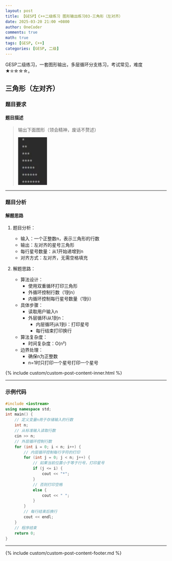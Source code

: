 ```yaml
---
layout: post
title: 【GESP】C++二级练习 图形输出练习03-三角形（左对齐）
date: 2025-03-20 21:00 +0800
author: OneCoder
comments: true
math: true
tags: [GESP, C++]
categories: [GESP, 二级]
---
```

GESP二级练习，一套图形输出，多层循环分支练习，考试常见，难度★✮☆☆☆。

<!--more-->

## 三角形（左对齐）

### 题目要求

#### 题目描述

>输出下面图形（领会精神，废话不赘述）
>
>![X-OneCoder](/images/post/gesp/2/03_tri_left.jpg)

---

### 题目分析

#### 解题思路

1. 题目分析：
   - 输入：一个正整数n，表示三角形的行数
   - 输出：左对齐的星号三角形
   - 每行星号数量：从1开始递增到n
   - 对齐方式：左对齐，无需空格填充

2. 解题思路：
   - 算法设计：
     - 使用双重循环打印三角形
     - 外循环控制行数（1到n）
     - 内循环控制每行星号数量（1到i）
   - 具体步骤：
     - 读取用户输入n
     - 外层循环i从1到n：
       - 内层循环j从1到i：打印星号
       - 每行结束打印换行
   - 算法复杂度：
     - 时间复杂度：O(n²)
   - 边界处理：
     - 确保n为正整数
     - n=1时只打印一个星号打印一个星号

{% include custom/custom-post-content-inner.html %}

---

### 示例代码

```cpp
#include <iostream>
using namespace std;
int main() {
    // 定义变量n用于存储输入的行数
    int n;
    // 从标准输入读取行数
    cin >> n;
    // 外层循环控制行数
    for (int i = 0; i < n; i++) {
        // 内层循环控制每行字符的打印
        for (int j = 0; j < n; j++) {
            // 如果当前位置小于等于行号，打印星号
            if (j <= i) {
                cout << "*";
            } 
            // 否则打印空格
            else {
                cout << " ";
            }
        }
        // 每行结束后换行
        cout << endl;
    }
    // 程序结束
    return 0;
}
```

---

{% include custom/custom-post-content-footer.md %}

